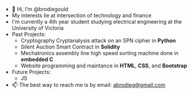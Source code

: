 - 👋 Hi, I’m @brodiegould
- My interests lie at intersection of technology and finance
- I'm currently a 4th year student studying electrical engineering at the University of Victoria
- Past Projects:
  - Cryptography Cryptanalysis attack on an SPN cipher in **Python**
  -  Silent Auction Smart Contract in **Solidity**
  - Mechatronics assembly line high speed sorting machine done in **embedded C**
  - Website programming and maintance in **HTML**, **CSS**, and **Bootstrap**
- Future Projects: 
  - JS
- 📫 The best way to reach me is by email: abrodieg@gmail.com
